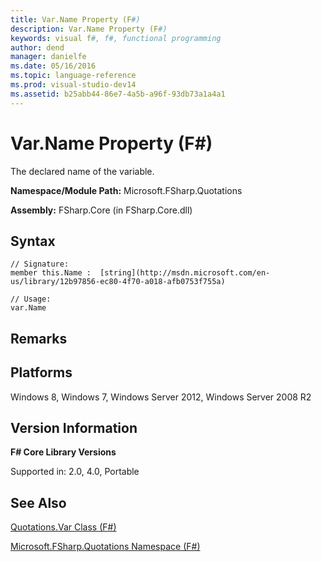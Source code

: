 ```yaml
---
title: Var.Name Property (F#)
description: Var.Name Property (F#)
keywords: visual f#, f#, functional programming
author: dend
manager: danielfe
ms.date: 05/16/2016
ms.topic: language-reference
ms.prod: visual-studio-dev14
ms.assetid: b25abb44-86e7-4a5b-a96f-93db73a1a4a1 
---
```


# Var.Name Property (F#)

The declared name of the variable.

**Namespace/Module Path:** Microsoft.FSharp.Quotations

**Assembly:** FSharp.Core (in FSharp.Core.dll)


## Syntax

```
// Signature:
member this.Name :  [string](http://msdn.microsoft.com/en-us/library/12b97856-ec80-4f70-a018-afb0753f755a)

// Usage:
var.Name
```

## Remarks

## Platforms
Windows 8, Windows 7, Windows Server 2012, Windows Server 2008 R2


## Version Information
**F# Core Library Versions**

Supported in: 2.0, 4.0, Portable




## See Also
[Quotations.Var Class &#40;F&#35;&#41;](Quotations.Var-Class-%5BFSharp%5D.md)

[Microsoft.FSharp.Quotations Namespace &#40;F&#35;&#41;](Microsoft.FSharp.Quotations-Namespace-%5BFSharp%5D.md)


